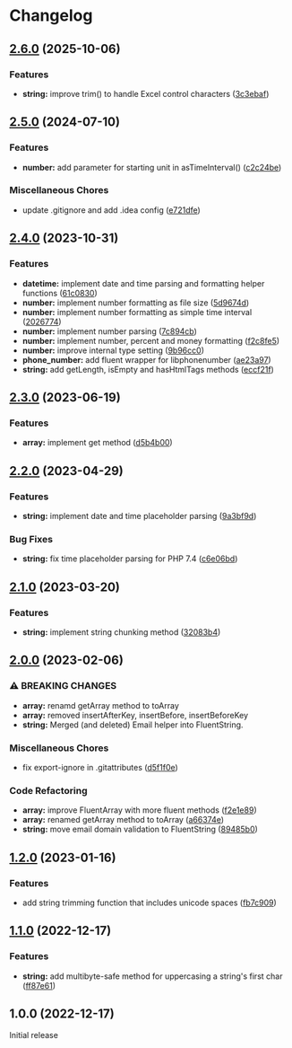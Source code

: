 # Changelog

## [2.6.0](https://github.com/DataLinx/php-utils/compare/v2.5.0...v2.6.0) (2025-10-06)


### Features

* **string:** improve trim() to handle Excel control characters ([3c3ebaf](https://github.com/DataLinx/php-utils/commit/3c3ebafba369b3f24dd23d4980d7c10fae1f16fa))

## [2.5.0](https://github.com/DataLinx/php-utils/compare/v2.4.0...v2.5.0) (2024-07-10)


### Features

* **number:** add parameter for starting unit in asTimeInterval() ([c2c24be](https://github.com/DataLinx/php-utils/commit/c2c24be7b62cec2c96792815ed12c33a441e99c0))


### Miscellaneous Chores

* update .gitignore and add .idea config ([e721dfe](https://github.com/DataLinx/php-utils/commit/e721dfeab045bcc8d7308359cebdf27c25ac3dc6))

## [2.4.0](https://github.com/DataLinx/php-utils/compare/v2.3.0...v2.4.0) (2023-10-31)


### Features

* **datetime:** implement date and time parsing and formatting helper functions ([61c0830](https://github.com/DataLinx/php-utils/commit/61c083012deae7079659fccec80b68ca14776afc))
* **number:** implement number formatting as file size ([5d9674d](https://github.com/DataLinx/php-utils/commit/5d9674dffe7adccb88883f0fcd964266d4e18dba))
* **number:** implement number formatting as simple time interval ([2026774](https://github.com/DataLinx/php-utils/commit/20267741d2d195771c4cbaf60616238fc771b4c8))
* **number:** implement number parsing ([7c894cb](https://github.com/DataLinx/php-utils/commit/7c894cb70dc4d9a56bc45d5ad6b7035fee763f22))
* **number:** implement number, percent and money formatting ([f2c8fe5](https://github.com/DataLinx/php-utils/commit/f2c8fe558d28c807bf42495ab1bb8ed70b0c5524))
* **number:** improve internal type setting ([9b96cc0](https://github.com/DataLinx/php-utils/commit/9b96cc0962e407108b2c0766731ef51d96d4b344))
* **phone_number:** add fluent wrapper for libphonenumber ([ae23a97](https://github.com/DataLinx/php-utils/commit/ae23a9759769c6cc27d21c9a5348beab54acd4c8))
* **string:** add getLength, isEmpty and hasHtmlTags methods ([eccf21f](https://github.com/DataLinx/php-utils/commit/eccf21fd656abbf41fa22230ba1b4ede5728504c))

## [2.3.0](https://github.com/DataLinx/php-utils/compare/v2.2.0...v2.3.0) (2023-06-19)


### Features

* **array:** implement get method ([d5b4b00](https://github.com/DataLinx/php-utils/commit/d5b4b00b7290fc67e15ed5fae4a69d186e6582bc))

## [2.2.0](https://github.com/DataLinx/php-utils/compare/v2.1.0...v2.2.0) (2023-04-29)


### Features

* **string:** implement date and time placeholder parsing ([9a3bf9d](https://github.com/DataLinx/php-utils/commit/9a3bf9dcdc2d84a2e11341a9c7bf23a80b9507f1))


### Bug Fixes

* **string:** fix time placeholder parsing for PHP 7.4 ([c6e06bd](https://github.com/DataLinx/php-utils/commit/c6e06bd216ece2f76921a546edbbe3a7bea83745))

## [2.1.0](https://github.com/DataLinx/php-utils/compare/v2.0.0...v2.1.0) (2023-03-20)


### Features

* **string:** implement string chunking method ([32083b4](https://github.com/DataLinx/php-utils/commit/32083b45a524c915f8a59f679544c420bcbfd49c))

## [2.0.0](https://github.com/DataLinx/php-utils/compare/v1.2.0...v2.0.0) (2023-02-06)


### ⚠ BREAKING CHANGES

* **array:** renamd getArray method to toArray
* **array:** removed insertAfterKey, insertBefore, insertBeforeKey
* **string:** Merged (and deleted) Email helper into FluentString.

### Miscellaneous Chores

* fix export-ignore in .gitattributes ([d5f1f0e](https://github.com/DataLinx/php-utils/commit/d5f1f0e0cfa02cfe6d042b8003c083b6903b58fe))


### Code Refactoring

* **array:** improve FluentArray with more fluent methods ([f2e1e89](https://github.com/DataLinx/php-utils/commit/f2e1e8924a626978c5e7f84797e9c642860f4565))
* **array:** renamed getArray method to toArray ([a66374e](https://github.com/DataLinx/php-utils/commit/a66374e30c64bb959a63d18159dc4f186948c7aa))
* **string:** move email domain validation to FluentString ([89485b0](https://github.com/DataLinx/php-utils/commit/89485b037367686f6086c7ecff1abb75f592999d))

## [1.2.0](https://github.com/DataLinx/php-utils/compare/v1.1.0...v1.2.0) (2023-01-16)


### Features

* add string trimming function that includes unicode spaces ([fb7c909](https://github.com/DataLinx/php-utils/commit/fb7c90952f5e56055ec74272699f1456cbf35998))

## [1.1.0](https://github.com/DataLinx/php-utils/compare/v1.0.0...v1.1.0) (2022-12-17)


### Features

* **string:** add multibyte-safe method for uppercasing a string's first char ([ff87e61](https://github.com/DataLinx/php-utils/commit/ff87e61a88127edde2af2aff42eecc3b521d0f84))

## 1.0.0 (2022-12-17)

Initial release
